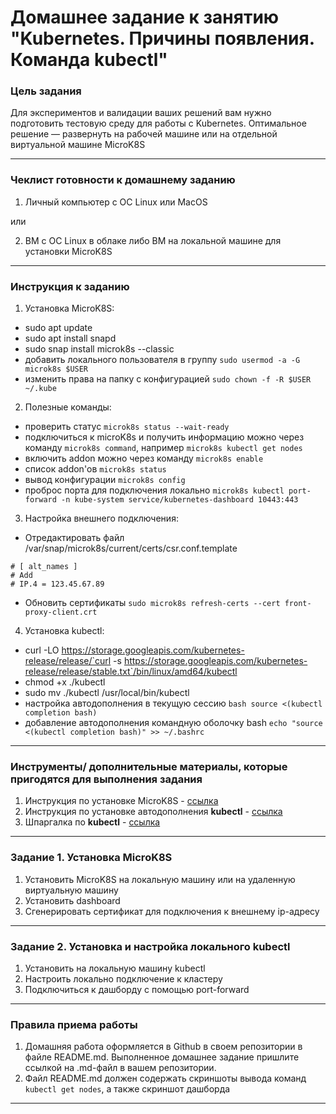 # Домашнее задание к занятию "Kubernetes. Причины появления. Команда kubectl"

### Цель задания

Для экспериментов и валидации ваших решений вам нужно подготовить тестовую среду для работы с Kubernetes. Оптимальное решение — развернуть на рабочей машине или на отдельной виртуальной машине MicroK8S

------

### Чеклист готовности к домашнему заданию

1. Личный компьютер с ОС Linux или MacOS 

или

2. ВМ c ОС Linux в облаке либо ВМ на локальной машине для установки MicroK8S  

------

### Инструкция к заданию

1. Установка MicroK8S:
- sudo apt update
- sudo apt install snapd
- sudo snap install microk8s --classic
- добавить локального пользователя в группу `sudo usermod -a -G microk8s $USER`
- изменить права на папку с конфигурацией `sudo chown -f -R $USER ~/.kube`

2. Полезные команды:
- проверить статус `microk8s status --wait-ready`
- подключиться к microK8s и получить информацию можно через команду `microk8s command`, например `microk8s kubectl get nodes`
- включить addon можно через команду `microk8s enable` 
- список addon'ов `microk8s status`
- вывод конфигурации `microk8s config`
- проброс порта для подключения локально `microk8s kubectl port-forward -n kube-system service/kubernetes-dashboard 10443:443`

3. Настройка внешнего подключения:
- Отредактировать файл /var/snap/microk8s/current/certs/csr.conf.template
```shell
# [ alt_names ]
# Add
# IP.4 = 123.45.67.89
```
- Обновить сертификаты `sudo microk8s refresh-certs --cert front-proxy-client.crt`

4. Установка kubectl:
- curl -LO https://storage.googleapis.com/kubernetes-release/release/`curl -s https://storage.googleapis.com/kubernetes-release/release/stable.txt`/bin/linux/amd64/kubectl
- chmod +x ./kubectl
- sudo mv ./kubectl /usr/local/bin/kubectl 
- настройка автодополнения в текущую сессию `bash source <(kubectl completion bash)`
- добавление автодополнения командную оболочку bash `echo "source <(kubectl completion bash)" >> ~/.bashrc`

------
### Инструменты/ дополнительные материалы, которые пригодятся для выполнения задания

1. Инструкция по установке MicroK8S - [ссылка](https://microk8s.io/docs/getting-started)
2. Инструкция по установке автодополнения **kubectl** - [ссылка](https://kubernetes.io/ru/docs/reference/kubectl/cheatsheet/#bash)
3. Шпаргалка по **kubectl** - [ссылка](https://kubernetes.io/ru/docs/reference/kubectl/cheatsheet/)
------
### Задание 1. Установка MicroK8S

1. Установить MicroK8S на локальную машину или на удаленную виртуальную машину
2. Установить dashboard
3. Сгенерировать сертификат для подключения к внешнему ip-адресу

------
### Задание 2. Установка и настройка локального kubectl
1. Установить на локальную машину kubectl
2. Настроить локально подключение к кластеру
3. Подключиться к дашборду с помощью port-forward
------

### Правила приема работы

1. Домашняя работа оформляется в Github в своем репозитории в файле README.md. Выполненное домашнее задание пришлите ссылкой на .md-файл в вашем репозитории.
2. Файл README.md должен содержать скриншоты вывода команд `kubectl get nodes`, а также скриншот дашборда

------
